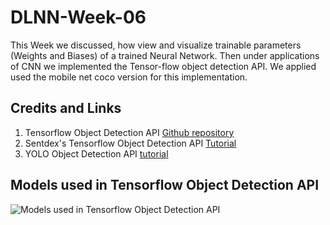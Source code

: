 # DLNN-Week-06
This Week we discussed, how view and visualize trainable parameters (Weights and Biases) of a trained Neural Network. Then under applications of CNN we implemented the Tensor-flow object detection API. We applied used the mobile net coco version for this implementation.


## Credits and Links

1. Tensorflow Object Detection API [Github repository](https://github.com/tensorflow/models/tree/master/research/object_detection)
2. Sentdex's Tensorflow Object Detection API  [Tutorial](https://pythonprogramming.net/introduction-use-tensorflow-object-detection-api-tutorial/)
3. YOLO Object Detection API [tutorial](https://imageai.readthedocs.io/en/latest/)

## Models used in Tensorflow Object Detection API

![Models used in Tensorflow Object Detection API](https://cdn-images-1.medium.com/max/800/1*-EyxSs2OiyWm-E6MSpSJiA.png)

